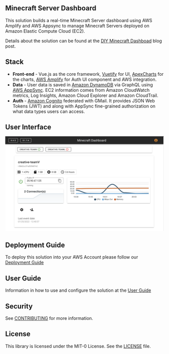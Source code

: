 ## Minecraft Server Dashboard

This solution builds a real-time Minecraft Server dashboard using AWS Amplify and AWS Appsync to manage  Minecraft Servers deployed on Amazon Elastic Compute Cloud (EC2). 

Details about the solution can be found at the [DIY Minecraft Dashboad](https://medium.com/@arturlr_49315/diy-minecraft-dashboard-to-manage-your-kids-games-5753273a1fed) blog post.

## Stack

* **Front-end** - Vue.js as the core framework, [Vuetify](https://vuetifyjs.com/en/) for UI, [ApexCharts](https://apexcharts.com/) for the charts, [AWS Amplify](https://aws.amazon.com/amplify/) for Auth UI component and AWS integration. 
* **Data** - User data is saved in [Amazon DynamoDB](https://aws.amazon.com/dynamodb/) via GraphQL using [AWS AppSync](https://aws.amazon.com/appsync/). EC2 information comes from Amazon CloudWatch metrics, Log Insights, Amazon Cloud Explorer and Amazon CloudTrail. 
* **Auth** - [Amazon Cognito](https://aws.amazon.com/cognito/) federated with GMail. It provides JSON Web Tokens (JWT) and along with AppSync fine-grained authorization on what data types users can access.

## User Interface

<img src="./images/minecraft-dashboard-main-page.png"  width="800"/>

## Deployment Guide

To deploy this solution into your AWS Account please follow our [Deployment Guide](docs/deployment_guide.md)

## User Guide

Information in how to use and configure the solution at the [User Guide]((docs/user_guide.md))

## Security

See [CONTRIBUTING](CONTRIBUTING.md) for more information.
## License

This library is licensed under the MIT-0 License. See the [LICENSE](LICENSE) file.